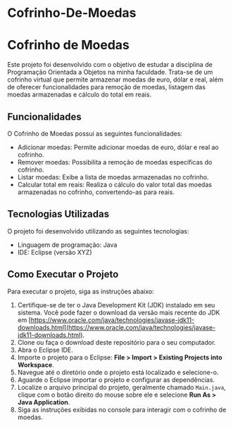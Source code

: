 # Cofrinho-De-Moedas
# Cofrinho de Moedas

Este projeto foi desenvolvido com o objetivo de estudar a disciplina de Programação Orientada a Objetos na minha faculdade. Trata-se de um cofrinho virtual que permite armazenar moedas de euro, dólar e real, além de oferecer funcionalidades para remoção de moedas, listagem das moedas armazenadas e cálculo do total em reais.

## Funcionalidades

O Cofrinho de Moedas possui as seguintes funcionalidades:

- Adicionar moedas: Permite adicionar moedas de euro, dólar e real ao cofrinho.
- Remover moedas: Possibilita a remoção de moedas específicas do cofrinho.
- Listar moedas: Exibe a lista de moedas armazenadas no cofrinho.
- Calcular total em reais: Realiza o cálculo do valor total das moedas armazenadas no cofrinho, convertendo-as para reais.

## Tecnologias Utilizadas

O projeto foi desenvolvido utilizando as seguintes tecnologias:

- Linguagem de programação: Java
- IDE: Eclipse (versão XYZ)

## Como Executar o Projeto

Para executar o projeto, siga as instruções abaixo:

1. Certifique-se de ter o Java Development Kit (JDK) instalado em seu sistema. Você pode fazer o download da versão mais recente do JDK em [https://www.oracle.com/java/technologies/javase-jdk11-downloads.html](https://www.oracle.com/java/technologies/javase-jdk11-downloads.html).
2. Clone ou faça o download deste repositório para o seu computador.
3. Abra o Eclipse IDE.
4. Importe o projeto para o Eclipse: **File > Import > Existing Projects into Workspace**.
5. Navegue até o diretório onde o projeto está localizado e selecione-o.
6. Aguarde o Eclipse importar o projeto e configurar as dependências.
7. Localize o arquivo principal do projeto, geralmente chamado `Main.java`, clique com o botão direito do mouse sobre ele e selecione **Run As > Java Application**.
8. Siga as instruções exibidas no console para interagir com o cofrinho de moedas.

